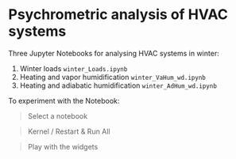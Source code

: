 # Psychrometric analysis of HVAC systems

Three Jupyter Notebooks for analysing HVAC systems in winter:
1. Winter loads `winter_Loads.ipynb`
2. Heating and vapor humidification `winter_VaHum_wd.ipynb`
3. Heating and adiabatic humidification `winter_AdHum_wd.ipynb`

To experiment with the Notebook:
> Select a notebook

> Kernel / Restart & Run All

> Play with the widgets
